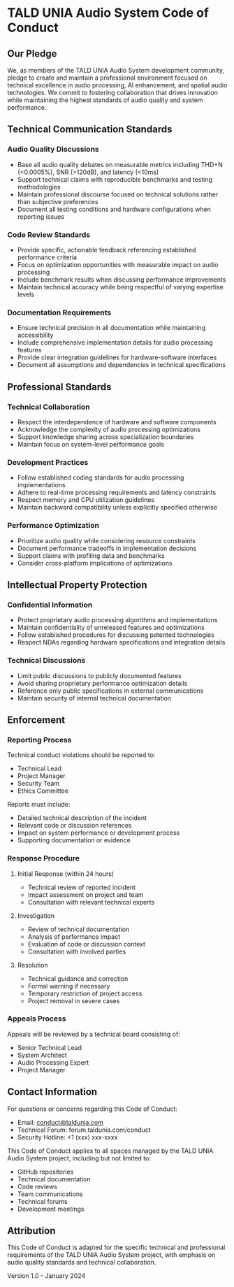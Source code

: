 # TALD UNIA Audio System Code of Conduct

## Our Pledge

We, as members of the TALD UNIA Audio System development community, pledge to create and maintain a professional environment focused on technical excellence in audio processing, AI enhancement, and spatial audio technologies. We commit to fostering collaboration that drives innovation while maintaining the highest standards of audio quality and system performance.

## Technical Communication Standards

### Audio Quality Discussions
- Base all audio quality debates on measurable metrics including THD+N (<0.0005%), SNR (>120dB), and latency (<10ms)
- Support technical claims with reproducible benchmarks and testing methodologies
- Maintain professional discourse focused on technical solutions rather than subjective preferences
- Document all testing conditions and hardware configurations when reporting issues

### Code Review Standards
- Provide specific, actionable feedback referencing established performance criteria
- Focus on optimization opportunities with measurable impact on audio processing
- Include benchmark results when discussing performance improvements
- Maintain technical accuracy while being respectful of varying expertise levels

### Documentation Requirements
- Ensure technical precision in all documentation while maintaining accessibility
- Include comprehensive implementation details for audio processing features
- Provide clear integration guidelines for hardware-software interfaces
- Document all assumptions and dependencies in technical specifications

## Professional Standards

### Technical Collaboration
- Respect the interdependence of hardware and software components
- Acknowledge the complexity of audio processing optimizations
- Support knowledge sharing across specialization boundaries
- Maintain focus on system-level performance goals

### Development Practices
- Follow established coding standards for audio processing implementations
- Adhere to real-time processing requirements and latency constraints
- Respect memory and CPU utilization guidelines
- Maintain backward compatibility unless explicitly specified otherwise

### Performance Optimization
- Prioritize audio quality while considering resource constraints
- Document performance tradeoffs in implementation decisions
- Support claims with profiling data and benchmarks
- Consider cross-platform implications of optimizations

## Intellectual Property Protection

### Confidential Information
- Protect proprietary audio processing algorithms and implementations
- Maintain confidentiality of unreleased features and optimizations
- Follow established procedures for discussing patented technologies
- Respect NDAs regarding hardware specifications and integration details

### Technical Discussions
- Limit public discussions to publicly documented features
- Avoid sharing proprietary performance optimization details
- Reference only public specifications in external communications
- Maintain security of internal technical documentation

## Enforcement

### Reporting Process
Technical conduct violations should be reported to:
- Technical Lead
- Project Manager
- Security Team
- Ethics Committee

Reports must include:
- Detailed technical description of the incident
- Relevant code or discussion references
- Impact on system performance or development process
- Supporting documentation or evidence

### Response Procedure
1. Initial Response (within 24 hours)
   - Technical review of reported incident
   - Impact assessment on project and team
   - Consultation with relevant technical experts

2. Investigation
   - Review of technical documentation
   - Analysis of performance impact
   - Evaluation of code or discussion context
   - Consultation with involved parties

3. Resolution
   - Technical guidance and correction
   - Formal warning if necessary
   - Temporary restriction of project access
   - Project removal in severe cases

### Appeals Process
Appeals will be reviewed by a technical board consisting of:
- Senior Technical Lead
- System Architect
- Audio Processing Expert
- Project Manager

## Contact Information

For questions or concerns regarding this Code of Conduct:
- Email: conduct@taldunia.com
- Technical Forum: forum.taldunia.com/conduct
- Security Hotline: +1 (xxx) xxx-xxxx

This Code of Conduct applies to all spaces managed by the TALD UNIA Audio System project, including but not limited to:
- GitHub repositories
- Technical documentation
- Code reviews
- Team communications
- Technical forums
- Development meetings

## Attribution

This Code of Conduct is adapted for the specific technical and professional requirements of the TALD UNIA Audio System project, with emphasis on audio quality standards and technical collaboration.

Version 1.0 - January 2024